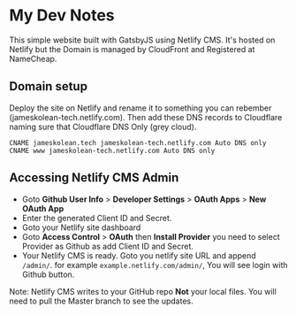 # My Dev Notes

This simple website built with GatsbyJS using Netlify CMS. It's hosted on Netlify but the Domain is managed by CloudFront and Registered at NameCheap.

## Domain setup

Deploy the site on Netlify and rename it to something you can rebember (jameskolean-tech.netlify.com). Then add these DNS records to Cloudflare naming sure that Cloudflare DNS Only (grey cloud).

```
CNAME jameskolean.tech jameskolean-tech.netlify.com Auto DNS only
CNAME www jameskolean-tech.netlify.com Auto DNS only
```

## Accessing Netlify CMS Admin

- Goto **Github User Info** > **Developer Settings** > **OAuth Apps** > **New OAuth App**
- Enter the generated Client ID and Secret.
- Goto your Netlify site dashboard
- Goto **Access Control** > **OAuth** then **Install Provider** you need to select Provider as Github as add Client ID and Secret.
- Your Netlify CMS is ready. Goto you netlify site URL and append `/admin/`. for example `example.netlify.com/admin/`, You will see login with Github button.

Note: Netlify CMS writes to your GitHub repo **Not** your local files. You will need to pull the Master branch to see the updates.
